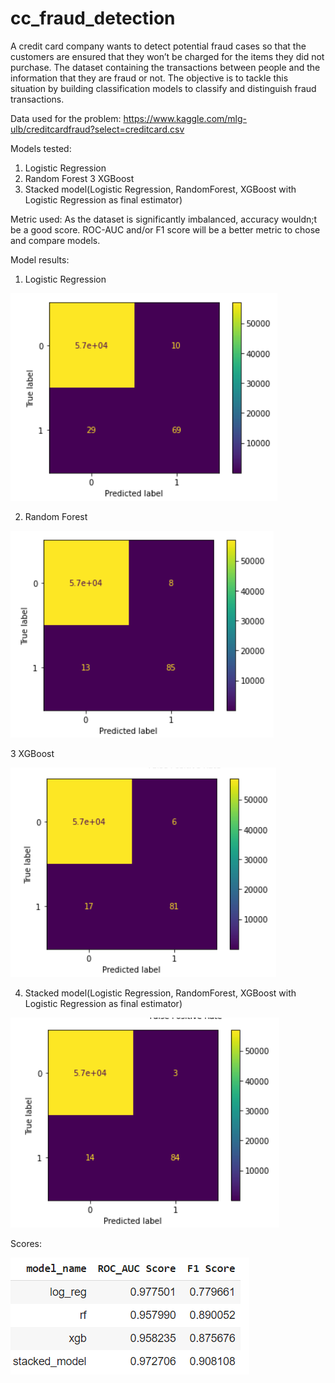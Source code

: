 # cc_fraud_detection

A credit card company wants to detect potential fraud cases so that the customers are ensured that they won’t be charged for the items they did not purchase. The dataset containing the transactions between people and the information that they are fraud or not. The objective is to tackle this situation by building classification models to classify and distinguish fraud transactions.

Data used for the problem:
https://www.kaggle.com/mlg-ulb/creditcardfraud?select=creditcard.csv

Models tested:
1. Logistic Regression
2. Random Forest
3 XGBoost
4. Stacked model(Logistic Regression, RandomForest, XGBoost with Logistic Regression as final estimator)

Metric used:
As the dataset is significantly imbalanced, accuracy wouldn;t be a good score. ROC-AUC and/or F1 score will be a better metric to chose and compare models.

Model results:
1. Logistic Regression

![Alt text](results/log_reg_model.png?raw=true "Score Logistic Regression")

2. Random Forest

![Alt text](results/rf_model.png?raw=true "Score RandomForest Classifier")

3 XGBoost

![Alt text](results/xgboost_model.png?raw=true "Score XGBoost Classifier")

4. Stacked model(Logistic Regression, RandomForest, XGBoost with Logistic Regression as final estimator)

![Alt text](results/stacked_model.png?raw=true "Score Stacked Classifier")

Scores: 

![Alt text](results/score.png?raw=true "Scores")

